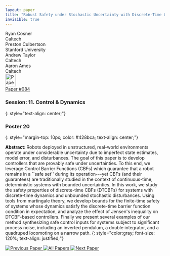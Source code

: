 ```yaml
---
layout: paper
title: "Robust Safety under Stochastic Uncertainty with Discrete-Time Control Barrier Functions"
invisible: true
---
```

<div class="paper-authors">
<div class="paper-author-box">
    <div class="paper-author-name">Ryan Cosner</div>
    <div class="paper-author-uni">Caltech</div>
</div>
<div class="paper-author-box">
    <div class="paper-author-name">Preston Culbertson</div>
    <div class="paper-author-uni">Stanford University</div>
</div>
<div class="paper-author-box">
    <div class="paper-author-name">Andrew Taylor</div>
    <div class="paper-author-uni">Caltech</div>
</div>
<div class="paper-author-box">
    <div class="paper-author-name">Aaron Ames</div>
    <div class="paper-author-uni">Caltech</div>
</div>

</div><div class="paper-pdf">
<div> <a href="http://www.roboticsproceedings.org/rss19/p084.pdf"><img src="{{ site.baseurl }}/images/paper_link.png" alt="Paper Website" width = "33"  height = "40"/></a> </div>
<div> <a href="http://www.roboticsproceedings.org/rss19/p084.pdf">Paper&nbsp;#084</a> </div>
</div>

### Session: 11. Control & Dynamics
{: style="text-align: center;"}

### Poster 20
{: style="margin-top: 10px; color: #428bca; text-align: center;"}

<b style="color: black;">Abstract: </b>Robots deployed in unstructured, real-world environments operate under considerable uncertainty due to imperfect state estimates, model error, and disturbances. The goal of this paper is to develop controllers that are provably safe under uncertainties.  To this end, we leverage Control Barrier Functions (CBFs) which guarantee that a robot remains in a ``safe set'' during its operation---yet CBFs (and their guarantees) are traditionally studied in the context of continuous-time, deterministic systems with bounded uncertainties. In this work, we study the safety properties of discrete-time CBFs (DTCBFs) for systems with discrete-time dynamics and unbounded stochastic disturbances. Using tools from martingale theory, we  develop bounds for the finite-time safety of systems whose dynamics satisfy the discrete-time barrier function condition in expectation, and analyze the effect of Jensen's inequality on DTCBF-based controllers. Finally we present several examples of our method synthesizing safe control inputs for systems subject to significant process noise, including an inverted pendulum, a double integrator, and a quadruped locomoting on a narrow path. 
{: style="color:gray; font-size: 120%; text-align: justified;"}


<div class="paper-menu">
<a href="{{ site.baseurl }}/program/papers/083/"> <img src="{{ site.baseurl }}/images/previous_paper_icon.png" alt="Previous Paper" title="Previous Paper"/> </a>
<a href="{{ site.baseurl }}/program/papers"><img src="{{ site.baseurl }}/images/overview_icon.png" alt="All Papers" title="All Papers"/> </a>
<a href="{{ site.baseurl }}/program/papers/085/"> <img src="{{ site.baseurl }}/images/next_paper_icon.png" alt="Next Paper" title="Next Paper"/> </a>

</div>
